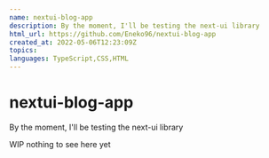 ```yaml
---
name: nextui-blog-app
description: By the moment, I'll be testing the next-ui library
html_url: https://github.com/Eneko96/nextui-blog-app
created_at: 2022-05-06T12:23:09Z
topics: 
languages: TypeScript,CSS,HTML
---
```

# nextui-blog-app
By the moment, I'll be testing the next-ui library


WIP nothing to see here yet
